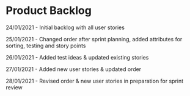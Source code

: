 # Product Backlog

24/01/2021 - Initial backlog with all user stories

25/01/2021 - Changed order after sprint planning, added attributes for sorting, testing and story points

26/01/2021 - Added test ideas & updated existing stories

27/01/2021 - Added new user stories & updated order

28/01/2021 - Revised order & new user stories in preparation for sprint review
